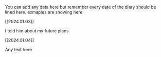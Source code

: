 You can add any data here but remember every date of the diary should be lined here. exmaples are showing here

[[2024.01.03]]

I told him about my future plans

[[2024.01.04]]

Any text here
